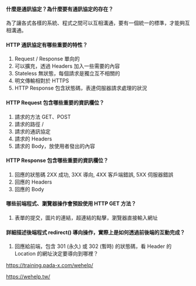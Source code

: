#### 什麼是通訊協定？為什麼要有通訊協定的存在？

為了讓各式各樣的系統、程式之間可以互相溝通，要有一個統一的標準，才能夠互相溝通。

#### HTTP 通訊協定有哪些重要的特性？

1. Request / Response 單向的
2. 可以擴充，透過 Headers 加入一些需要的內容
3. Stateless 無狀態，每個請求是獨立互不相關的
4. 明文傳輸相對於 HTTPS
5. HTTP Response 包含狀態碼，表達伺服器請求處理的狀況

#### HTTP Request 包含哪些重要的資訊欄位？

1. 請求的方法 GET、POST
2. 請求的路徑 /
3. 請求的通訊協定
4. 請求的 Headers
5. 請求的 Body，放使用者發出的內容

#### HTTP Response 包含哪些重要的資訊欄位？

1. 回應的狀態碼 2XX 成功, 3XX 導向, 4XX 客戶端錯誤, 5XX 伺服器錯誤
2. 回應的 Headers
3. 回應的 Body

#### 哪些前端程式、瀏覽器操作會預設使用 HTTP GET 方法？

1. 表單的提交，圖片的連結，超連結的點擊，瀏覽器直接輸入網址

#### 詳細描述後端程式 redirect() 導向操作，實際上是如何透過前後端的互動完成？

1. 回應給前端，包含 301 (永久) 或 302 (暫時) 的狀態碼，看 Header 的 Location 的網址決定要導向到哪裡？


https://training.pada-x.com/wehelp/

https://wehelp.tw/